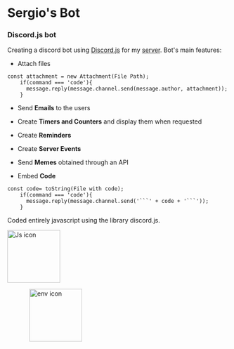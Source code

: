 # Sergio's Bot
### Discord.js bot
Creating a discord bot using [Discord.js](https://discord.js.org/) for my [server](https://discord.gg/bcTPQKWWuA). Bot's main features:

* Attach files
```
const attachment = new Attachment(File Path);
    if(command === 'code'){
      message.reply(message.channel.send(message.author, attachment));
    }  
```
* Send **Emails** to the users 

* Create **Timers and Counters** and display them when requested

* Create **Reminders**

* Create **Server Events**

* Send **Memes** obtained through an API

* Embed **Code**
```
const code= toString(File with code);
    if(command === 'code'){
      message.reply(message.channel.send('```' + code + '```'));
    }  
```
Coded entirely javascript using the library discord.js.

<img src="https://upload.wikimedia.org/wikipedia/commons/6/6a/JavaScript-logo.png"
     alt="Js icon"
     height="120px"
     style="float: none; margin-right: 10px;" />
     
<img src="https://i.stack.imgur.com/lZyF4.png"
     alt="env icon"
     height="120px"
     style="float: none; margin-left: 50px;" />
     
